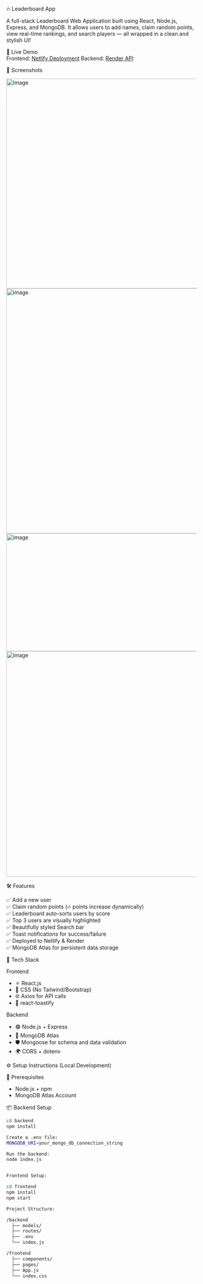🔥 Leaderboard App

A full-stack Leaderboard Web Application built using React, Node.js, Express, and MongoDB. It allows users to add names, claim random points, view real-time rankings, and search players — 
all wrapped in a clean and stylish UI!

🚀 Live Demo  
Frontend: [Netlify Deployment](https://leaderboard-vaibhav.netlify.app/) 
Backend: [Render API](https://leaderboard-0268.onrender.com/)

📸 Screenshots

<img width="1365" height="554" alt="image" src="https://github.com/user-attachments/assets/9a525f4e-7171-4d45-9ca5-c0a6809f5d54" />

<img width="1342" height="647" alt="image" src="https://github.com/user-attachments/assets/b71023ae-bee2-4f9d-84fa-bb672464f947" />

<img width="1365" height="311" alt="image" src="https://github.com/user-attachments/assets/043fda66-1c34-44d7-8322-07b23cc36ece" />

<img width="1359" height="596" alt="image" src="https://github.com/user-attachments/assets/a66659a6-6a89-462f-b153-1e75d1260b69" />


🛠️ Features

✅ Add a new user  
✅ Claim random points (🔥 points increase dynamically)  
✅ Leaderboard auto-sorts users by score  
✅ Top 3 users are visually highlighted  
✅ Beautifully styled Search bar  
✅ Toast notifications for success/failure  
✅ Deployed to Netlify & Render  
✅ MongoDB Atlas for persistent data storage


📁 Tech Stack

 Frontend
- ⚛️ React.js
- 🎨 CSS (No Tailwind/Bootstrap)
- 🌐 Axios for API calls
- 🔔 react-toastify

 Backend
- 🟢 Node.js + Express
- 🍃 MongoDB Atlas
- 🛡️ Mongoose for schema and data validation
- 🌍 CORS + dotenv


 ⚙️ Setup Instructions (Local Development)

 🔑 Prerequisites
- Node.js + npm
- MongoDB Atlas Account

📦 Backend Setup

```bash
cd backend
npm install

Create a .env file:
MONGODB_URI=your_mongo_db_connection_string

Run the backend:
node index.js


Frontend Setup:

cd frontend
npm install
npm start

Project Structure:

/backend
  ├── models/
  ├── routes/
  ├── .env
  └── index.js

/frontend
  ├── components/
  ├── pages/
  ├── App.js
  └── index.css
